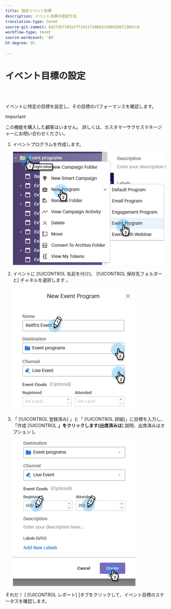 ```yaml
---
title: 設定イベント目標
description: イベント目標の設定方法
translation-type: tm+mt
source-git-commit: 642fd57105afff1031f18883c5809206f136b7c6
workflow-type: tm+mt
source-wordcount: '85'
ht-degree: 0%

---
```



# イベント目標の設定

<br> 

イベントに特定の目標を設定し、その目標のパフォーマンスを確認します。

>[!IMPORTANT]
>この機能を購入した顧客はいません。 詳しくは、カスタマーサクセスマネージャーにお問い合わせください。

1. イベントプログラムを作成します。

   ![イメージ1](/help/sky/assets/event-programs/setting-event-goals/setting-event-goals-1.png)

1. イベントに [!UICONTROL 名前を付け]、 [!UICONTROL 保存先フォルダーと] チャネルを選択します 。

   ![イメージ2](/help/sky/assets/event-programs/setting-event-goals/setting-event-goals-2.png)

1. 「 [!UICONTROL 登録済み] 」と「 [!UICONTROL 詳細]」に目標を入力し、「作成 [!UICONTROL **」をクリックします(出席済みは**] 説明、出席済みはオプション )。

   ![イメージ1](/help/sky/assets/event-programs/setting-event-goals/setting-event-goals-3.png)

それだ！ [ [!UICONTROL レポート] ]タブをクリックして、イベント目標のステータスを確認します。
